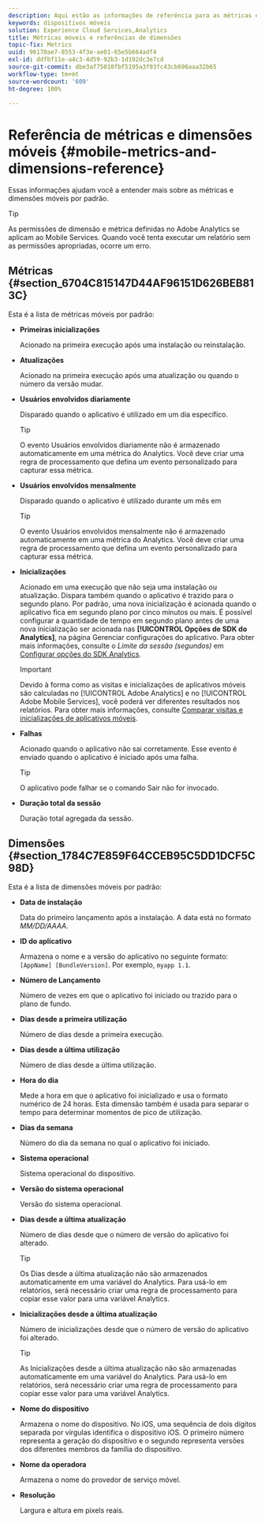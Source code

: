 ```yaml
---
description: Aqui estão as informações de referência para as métricas e dimensões móveis padrão.
keywords: dispositivos móveis
solution: Experience Cloud Services,Analytics
title: Métricas móveis e referências de dimensões
topic-fix: Metrics
uuid: 96170ae7-8553-4f3e-ae01-65e5b664adf4
exl-id: ddfbf11e-a4c3-4d59-92b3-1d192dc3e7cd
source-git-commit: dbe3af75010fbf5195a3f93fc43cb696aaa32b65
workflow-type: tm+mt
source-wordcount: '609'
ht-degree: 100%

---
```


# Referência de métricas e dimensões móveis {#mobile-metrics-and-dimensions-reference}

Essas informações ajudam você a entender mais sobre as métricas e dimensões móveis por padrão.

>[!TIP]
>
>As permissões de dimensão e métrica definidas no Adobe Analytics se aplicam ao Mobile Services. Quando você tenta executar um relatório sem as permissões apropriadas, ocorre um erro.

## Métricas {#section_6704C815147D44AF96151D626BEB813C}

Esta é a lista de métricas móveis por padrão:

* **Primeiras inicializações**

   Acionado na primeira execução após uma instalação ou reinstalação.

* **Atualizações**

   Acionado na primeira execução após uma atualização ou quando o número da versão mudar.

* **Usuários envolvidos diariamente**

   Disparado quando o aplicativo é utilizado em um dia específico.

   >[!TIP]
   >
   >O evento Usuários envolvidos diariamente não é armazenado automaticamente em uma métrica do Analytics. Você deve criar uma regra de processamento que defina um evento personalizado para capturar essa métrica.

* **Usuários envolvidos mensalmente**

   Disparado quando o aplicativo é utilizado durante um mês em

   >[!TIP]
   >O evento Usuários envolvidos mensalmente não é armazenado automaticamente em uma métrica do Analytics. Você deve criar uma regra de processamento que defina um evento personalizado para capturar essa métrica.

* **Inicializações**

   Acionado em uma execução que não seja uma instalação ou atualização. Dispara também quando o aplicativo é trazido para o segundo plano. Por padrão, uma nova inicialização é acionada quando o aplicativo fica em segundo plano por cinco minutos ou mais. É possível configurar a quantidade de tempo em segundo plano antes de uma nova inicialização ser acionada nas **[!UICONTROL Opções de SDK do Analytics]**, na página Gerenciar configurações do aplicativo. Para obter mais informações, consulte o *Limite da sessão (segundos)* em [Configurar opções do SDK Analytics](/help/using/c-manage-app-settings/c-mob-confg-app/t-config-analytics/t-config-analytics.md).

   >[!IMPORTANT]
   >Devido à forma como as visitas e inicializações de aplicativos móveis são calculadas no [!UICONTROL Adobe Analytics] e no [!UICONTROL Adobe Mobile Services], você poderá ver diferentes resultados nos relatórios. Para obter mais informações, consulte [Comparar visitas e inicializações de aplicativos móveis](https://helpx.adobe.com/br/analytics/kb/compare-visits-and-mobile-app-launches.html).

* **Falhas**

   Acionado quando o aplicativo não sai corretamente. Esse evento é enviado quando o aplicativo é iniciado após uma falha.

   >[!TIP]
   >O aplicativo pode falhar se o comando Sair não for invocado.

* **Duração total da sessão**

   Duração total agregada da sessão.

## Dimensões {#section_1784C7E859F64CCEB95C5DD1DCF5C98D}

Esta é a lista de dimensões móveis por padrão:

* **Data de instalação**

   Data do primeiro lançamento após a instalação. A data está no formato *MM/DD/AAAA*.

* **ID do aplicativo**

   Armazena o nome e a versão do aplicativo no seguinte formato: `[AppName] [BundleVersion]`. Por exemplo, `myapp 1.1`.

* **Número de Lançamento**

   Número de vezes em que o aplicativo foi iniciado ou trazido para o plano de fundo.

* **Dias desde a primeira utilização**

   Número de dias desde a primeira execução.

* **Dias desde a última utilização**

   Número de dias desde a última utilização.

* **Hora do dia**

   Mede a hora em que o aplicativo foi inicializado e usa o formato numérico de 24 horas. Esta dimensão também é usada para separar o tempo para determinar momentos de pico de utilização.

* **Dias da semana**

   Número do dia da semana no qual o aplicativo foi iniciado.

* **Sistema operacional**

   Sistema operacional do dispositivo.

* **Versão do sistema operacional**

   Versão do sistema operacional.

* **Dias desde a última atualização**

   Número de dias desde que o número de versão do aplicativo foi alterado.

   >[!TIP]
   >
   >Os Dias desde a última atualização não são armazenados automaticamente em uma variável do Analytics. Para usá-lo em relatórios, será necessário criar uma regra de processamento para copiar esse valor para uma variável Analytics.

* **Inicializações desde a última atualização**

   Número de inicializações desde que o número de versão do aplicativo foi alterado.

   >[!TIP]
   >
   >As Inicializações desde a última atualização não são armazenadas automaticamente em uma variável do Analytics. Para usá-lo em relatórios, será necessário criar uma regra de processamento para copiar esse valor para uma variável Analytics.

* **Nome do dispositivo**

   Armazena o nome do dispositivo. No iOS, uma sequência de dois dígitos separada por vírgulas identifica o dispositivo iOS. O primeiro número representa a geração do dispositivo e o segundo representa versões dos diferentes membros da família do dispositivo.

* **Nome da operadora**

   Armazena o nome do provedor de serviço móvel.

* **Resolução**

   Largura e altura em pixels reais.
